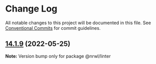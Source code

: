 # Change Log

All notable changes to this project will be documented in this file.
See [Conventional Commits](https://conventionalcommits.org) for commit guidelines.

## [14.1.9](https://github.com/nrwl/nx/compare/14.1.5...14.1.9) (2022-05-25)

**Note:** Version bump only for package @nrwl/linter
